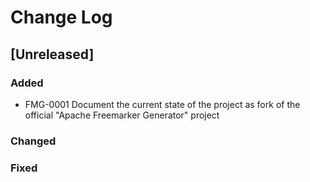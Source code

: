 # Change Log

## [Unreleased] 

### Added
- FMG-0001 Document the current state of the project as fork of the official "Apache Freemarker Generator" project

### Changed

### Fixed
